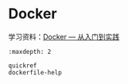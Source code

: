 # Docker 

学习资料：[Docker — 从入门到实践](https://docker-practice.github.io/zh-cn/)

```{toctree}
:maxdepth: 2

quickref
dockerfile-help
```